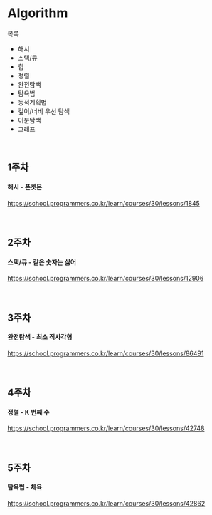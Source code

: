 # Algorithm

목록
- 해시
- 스택/큐
- 힙
- 정렬
- 완전탐색
- 탐욕법
- 동적계획법
- 깊이/너비 우선 탐색
- 이분탐색
- 그래프

<br/>

## 1주차
#### 해시 - 폰켓몬
https://school.programmers.co.kr/learn/courses/30/lessons/1845
<br/><br/><br/>
## 2주차
#### 스택/큐 - 같은 숫자는 싫어
https://school.programmers.co.kr/learn/courses/30/lessons/12906
<br/><br/><br/>
## 3주차
#### 완전탐색 - 최소 직사각형
https://school.programmers.co.kr/learn/courses/30/lessons/86491
<br/><br/><br/>
## 4주차
#### 정렬 - K 번째 수
https://school.programmers.co.kr/learn/courses/30/lessons/42748
<br/><br/><br/>
## 5주차
#### 탐욕법 - 체육
https://school.programmers.co.kr/learn/courses/30/lessons/42862

